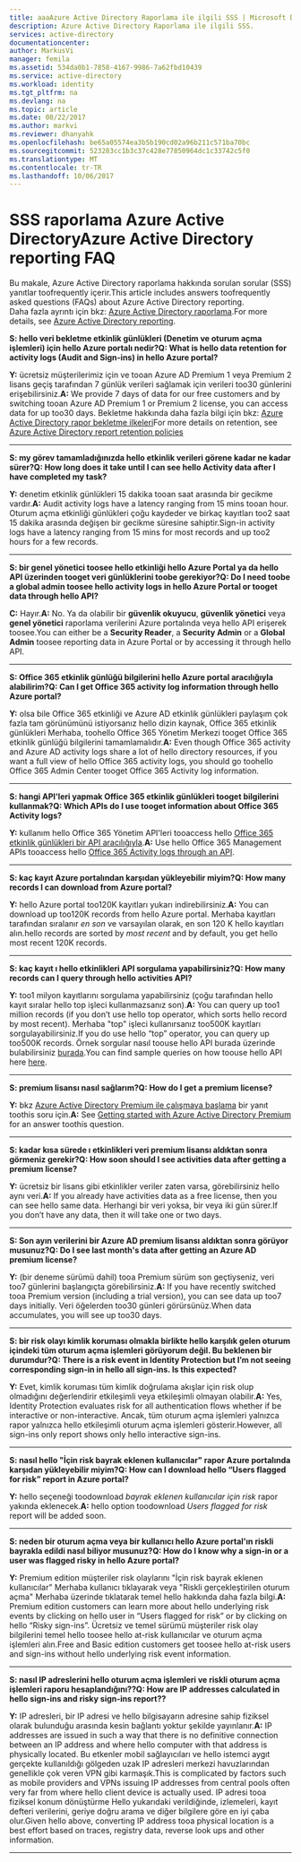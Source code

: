 ```yaml
---
title: aaaAzure Active Directory Raporlama ile ilgili SSS | Microsoft Docs
description: Azure Active Directory Raporlama ile ilgili SSS.
services: active-directory
documentationcenter: 
author: MarkusVi
manager: femila
ms.assetid: 534da0b1-7858-4167-9986-7a62fbd10439
ms.service: active-directory
ms.workload: identity
ms.tgt_pltfrm: na
ms.devlang: na
ms.topic: article
ms.date: 08/22/2017
ms.author: markvi
ms.reviewer: dhanyahk
ms.openlocfilehash: be65a05574ea3b5b190cd02a96b211c571ba70bc
ms.sourcegitcommit: 523283cc1b3c37c428e77850964dc1c33742c5f0
ms.translationtype: MT
ms.contentlocale: tr-TR
ms.lasthandoff: 10/06/2017
---
```

# <a name="azure-active-directory-reporting-faq"></a><span data-ttu-id="e8fed-103">SSS raporlama Azure Active Directory</span><span class="sxs-lookup"><span data-stu-id="e8fed-103">Azure Active Directory reporting FAQ</span></span>

<span data-ttu-id="e8fed-104">Bu makale, Azure Active Directory raporlama hakkında sorulan sorular (SSS) yanıtlar toofrequently içerir.</span><span class="sxs-lookup"><span data-stu-id="e8fed-104">This article includes answers toofrequently asked questions (FAQs) about Azure Active Directory reporting.</span></span>  
<span data-ttu-id="e8fed-105">Daha fazla ayrıntı için bkz: [Azure Active Directory raporlama](active-directory-reporting-azure-portal.md).</span><span class="sxs-lookup"><span data-stu-id="e8fed-105">For more details, see [Azure Active Directory reporting](active-directory-reporting-azure-portal.md).</span></span> 

<span data-ttu-id="e8fed-106">**S: hello veri bekletme etkinlik günlükleri (Denetim ve oturum açma işlemleri) için hello Azure portalı nedir?**</span><span class="sxs-lookup"><span data-stu-id="e8fed-106">**Q: What is hello data retention for activity logs (Audit and Sign-ins) in hello Azure portal?**</span></span> 

<span data-ttu-id="e8fed-107">**Y:** ücretsiz müşterilerimiz için ve tooan Azure AD Premium 1 veya Premium 2 lisans geçiş tarafından 7 günlük verileri sağlamak için verileri too30 günlerini erişebilirsiniz.</span><span class="sxs-lookup"><span data-stu-id="e8fed-107">**A:** We provide 7 days of data for our free customers and by switching tooan Azure AD Premium 1 or Premium 2 license, you can access data for up too30 days.</span></span> <span data-ttu-id="e8fed-108">Bekletme hakkında daha fazla bilgi için bkz: [Azure Active Directory rapor bekletme ilkeleri](active-directory-reporting-retention.md)</span><span class="sxs-lookup"><span data-stu-id="e8fed-108">For more details on retention, see [Azure Active Directory report retention policies](active-directory-reporting-retention.md)</span></span>

--- 

<span data-ttu-id="e8fed-109">**S: my görev tamamladığınızda hello etkinlik verileri görene kadar ne kadar sürer?**</span><span class="sxs-lookup"><span data-stu-id="e8fed-109">**Q: How long does it take until I can see hello Activity data after I have completed my task?**</span></span>

<span data-ttu-id="e8fed-110">**Y:** denetim etkinlik günlükleri 15 dakika tooan saat arasında bir gecikme vardır.</span><span class="sxs-lookup"><span data-stu-id="e8fed-110">**A:** Audit activity logs have a latency ranging from 15 mins tooan hour.</span></span> <span data-ttu-id="e8fed-111">Oturum açma etkinliği günlükleri çoğu kaydeder ve birkaç kayıtları too2 saat 15 dakika arasında değişen bir gecikme süresine sahiptir.</span><span class="sxs-lookup"><span data-stu-id="e8fed-111">Sign-in activity logs have a latency ranging from 15 mins for most records and up too2 hours for a few records.</span></span>

---

<span data-ttu-id="e8fed-112">**S: bir genel yönetici toosee hello etkinliği hello Azure Portal ya da hello API üzerinden tooget veri günlüklerini toobe gerekiyor?**</span><span class="sxs-lookup"><span data-stu-id="e8fed-112">**Q: Do I need toobe a global admin toosee hello activity logs in hello Azure Portal or tooget data through hello API?**</span></span>

<span data-ttu-id="e8fed-113">**C:** Hayır.</span><span class="sxs-lookup"><span data-stu-id="e8fed-113">**A:** No.</span></span> <span data-ttu-id="e8fed-114">Ya da olabilir bir **güvenlik okuyucu**, **güvenlik yönetici** veya **genel yönetici** raporlama verilerini Azure portalında veya hello API erişerek toosee.</span><span class="sxs-lookup"><span data-stu-id="e8fed-114">You can either be a **Security Reader**, a **Security Admin** or a **Global Admin** toosee reporting data in Azure Portal or by accessing it through hello API.</span></span>

---

<span data-ttu-id="e8fed-115">**S: Office 365 etkinlik günlüğü bilgilerini hello Azure portal aracılığıyla alabilirim?**</span><span class="sxs-lookup"><span data-stu-id="e8fed-115">**Q: Can I get Office 365 activity log information through hello Azure portal?**</span></span>

<span data-ttu-id="e8fed-116">**Y:** olsa bile Office 365 etkinliği ve Azure AD etkinlik günlükleri paylaşım çok fazla tam görünümünü istiyorsanız hello dizin kaynak, Office 365 etkinlik günlükleri Merhaba, toohello Office 365 Yönetim Merkezi tooget Office 365 etkinlik günlüğü bilgilerini tamamlamalıdır.</span><span class="sxs-lookup"><span data-stu-id="e8fed-116">**A:** Even though Office 365 activity and Azure AD activity logs share a lot of hello directory resources, if you want a full view of hello Office 365 activity logs, you should go toohello Office 365 Admin Center tooget Office 365 Activity log information.</span></span>

---


<span data-ttu-id="e8fed-117">**S: hangi API'leri yapmak Office 365 etkinlik günlükleri tooget bilgilerini kullanmak?**</span><span class="sxs-lookup"><span data-stu-id="e8fed-117">**Q: Which APIs do I use tooget information about Office 365 Activity logs?**</span></span>

<span data-ttu-id="e8fed-118">**Y:** kullanım hello Office 365 Yönetim API'leri tooaccess hello [Office 365 etkinlik günlükleri bir API aracılığıyla](https://msdn.microsoft.com/office-365/office-365-managment-apis-overview).</span><span class="sxs-lookup"><span data-stu-id="e8fed-118">**A:** Use hello Office 365 Management APIs tooaccess hello [Office 365 Activity logs through an API](https://msdn.microsoft.com/office-365/office-365-managment-apis-overview).</span></span>

---

<span data-ttu-id="e8fed-119">**S: kaç kayıt Azure portalından karşıdan yükleyebilir miyim?**</span><span class="sxs-lookup"><span data-stu-id="e8fed-119">**Q: How many records I can download from Azure portal?**</span></span>

<span data-ttu-id="e8fed-120">**Y:** hello Azure portal too120K kayıtları yukarı indirebilirsiniz.</span><span class="sxs-lookup"><span data-stu-id="e8fed-120">**A:** You can download up too120K records from hello Azure portal.</span></span> <span data-ttu-id="e8fed-121">Merhaba kayıtları tarafından sıralanır *en son* ve varsayılan olarak, en son 120 K hello kayıtları alın.</span><span class="sxs-lookup"><span data-stu-id="e8fed-121">hello records are sorted by *most recent* and by default, you get hello most recent 120K records.</span></span> 

---

<span data-ttu-id="e8fed-122">**S: kaç kayıt ı hello etkinlikleri API sorgulama yapabilirsiniz?**</span><span class="sxs-lookup"><span data-stu-id="e8fed-122">**Q: How many records can I query through hello activities API?**</span></span>

<span data-ttu-id="e8fed-123">**Y:** too1 milyon kayıtlarını sorgulama yapabilirsiniz (çoğu tarafından hello kayıt sıralar hello top işleci kullanmazsanız son).</span><span class="sxs-lookup"><span data-stu-id="e8fed-123">**A:** You can query up too1 million records (if you don’t use hello top operator, which sorts hello record by most recent).</span></span> <span data-ttu-id="e8fed-124">Merhaba "top" işleci kullanırsanız too500K kayıtları sorgulayabilirsiniz.</span><span class="sxs-lookup"><span data-stu-id="e8fed-124">If you do use hello “top” operator, you can query up too500K records.</span></span> <span data-ttu-id="e8fed-125">Örnek sorgular nasıl toouse hello API burada üzerinde bulabilirsiniz [burada](active-directory-reporting-api-getting-started.md).</span><span class="sxs-lookup"><span data-stu-id="e8fed-125">You can find sample queries on how toouse hello API here [here](active-directory-reporting-api-getting-started.md).</span></span>

---

<span data-ttu-id="e8fed-126">**S: premium lisansı nasıl sağlarım?**</span><span class="sxs-lookup"><span data-stu-id="e8fed-126">**Q: How do I get a premium license?**</span></span>

<span data-ttu-id="e8fed-127">**Y:** bkz [Azure Active Directory Premium ile çalışmaya başlama](active-directory-get-started-premium.md) bir yanıt toothis soru için.</span><span class="sxs-lookup"><span data-stu-id="e8fed-127">**A:** See [Getting started with Azure Active Directory Premium](active-directory-get-started-premium.md) for an answer toothis question.</span></span>

---

<span data-ttu-id="e8fed-128">**S: kadar kısa sürede ı etkinlikleri veri premium lisansı aldıktan sonra görmeniz gerekir?**</span><span class="sxs-lookup"><span data-stu-id="e8fed-128">**Q: How soon should I see activities data after getting a premium license?**</span></span>

<span data-ttu-id="e8fed-129">**Y:** ücretsiz bir lisans gibi etkinlikler veriler zaten varsa, görebilirsiniz hello aynı veri.</span><span class="sxs-lookup"><span data-stu-id="e8fed-129">**A:** If you already have activities data as a free license, then you can see hello same data.</span></span> <span data-ttu-id="e8fed-130">Herhangi bir veri yoksa, bir veya iki gün sürer.</span><span class="sxs-lookup"><span data-stu-id="e8fed-130">If you don’t have any data, then it will take one or two days.</span></span>

---

<span data-ttu-id="e8fed-131">**S: Son ayın verilerini bir Azure AD premium lisansı aldıktan sonra görüyor musunuz?**</span><span class="sxs-lookup"><span data-stu-id="e8fed-131">**Q: Do I see last month's data after getting an Azure AD premium license?**</span></span>

<span data-ttu-id="e8fed-132">**Y:** (bir deneme sürümü dahil) tooa Premium sürüm son geçtiyseniz, veri too7 günlerini başlangıçta görebilirsiniz.</span><span class="sxs-lookup"><span data-stu-id="e8fed-132">**A:** If you have recently switched tooa Premium version (including a trial version), you can see data up too7 days initially.</span></span> <span data-ttu-id="e8fed-133">Veri öğelerden too30 günleri görürsünüz.</span><span class="sxs-lookup"><span data-stu-id="e8fed-133">When data accumulates, you will see up too30 days.</span></span>

---

<span data-ttu-id="e8fed-134">**S: bir risk olayı kimlik koruması olmakla birlikte hello karşılık gelen oturum içindeki tüm oturum açma işlemleri görüyorum değil. Bu beklenen bir durumdur?**</span><span class="sxs-lookup"><span data-stu-id="e8fed-134">**Q: There is a risk event in Identity Protection but I’m not seeing corresponding sign-in in hello all sign-ins. Is this expected?**</span></span>

<span data-ttu-id="e8fed-135">**Y:** Evet, kimlik koruması tüm kimlik doğrulama akışlar için risk olup olmadığını değerlendirir etkileşimli veya etkileşimli olmayan olabilir.</span><span class="sxs-lookup"><span data-stu-id="e8fed-135">**A:** Yes, Identity Protection evaluates risk for all authentication flows whether if be interactive or non-interactive.</span></span> <span data-ttu-id="e8fed-136">Ancak, tüm oturum açma işlemleri yalnızca rapor yalnızca hello etkileşimli oturum açma işlemleri gösterir.</span><span class="sxs-lookup"><span data-stu-id="e8fed-136">However, all sign-ins only report shows only hello interactive sign-ins.</span></span>

---

<span data-ttu-id="e8fed-137">**S: nasıl hello "İçin risk bayrak eklenen kullanıcılar" rapor Azure portalında karşıdan yükleyebilir miyim?**</span><span class="sxs-lookup"><span data-stu-id="e8fed-137">**Q: How can I download hello “Users flagged for risk” report in Azure portal?**</span></span>

<span data-ttu-id="e8fed-138">**Y:** hello seçeneği toodownload *bayrak eklenen kullanıcılar için risk* rapor yakında eklenecek.</span><span class="sxs-lookup"><span data-stu-id="e8fed-138">**A:** hello option toodownload *Users flagged for risk* report will be added soon.</span></span>

---

<span data-ttu-id="e8fed-139">**S: neden bir oturum açma veya bir kullanıcı hello Azure portal'ın riskli bayrakla edildi nasıl biliyor musunuz?**</span><span class="sxs-lookup"><span data-stu-id="e8fed-139">**Q: How do I know why a sign-in or a user was flagged risky in hello Azure portal?**</span></span>

<span data-ttu-id="e8fed-140">**Y:** Premium edition müşteriler risk olaylarını "İçin risk bayrak eklenen kullanıcılar" Merhaba kullanıcı tıklayarak veya "Riskli gerçekleştirilen oturum açma" Merhaba üzerinde tıklatarak temel hello hakkında daha fazla bilgi.</span><span class="sxs-lookup"><span data-stu-id="e8fed-140">**A:** Premium edition customers can learn more about hello underlying risk events by clicking on hello user in “Users flagged for risk” or by clicking on hello “Risky sign-ins”.</span></span> <span data-ttu-id="e8fed-141">Ücretsiz ve temel sürümü müşteriler risk olay bilgilerini temel hello toosee hello at-risk kullanıcılar ve oturum açma işlemleri alın.</span><span class="sxs-lookup"><span data-stu-id="e8fed-141">Free and Basic edition customers get toosee hello at-risk users and sign-ins without hello underlying risk event information.</span></span>

---

<span data-ttu-id="e8fed-142">**S: nasıl IP adreslerini hello oturum açma işlemleri ve riskli oturum açma işlemleri raporu hesaplandığını??**</span><span class="sxs-lookup"><span data-stu-id="e8fed-142">**Q: How are IP addresses calculated in hello sign-ins and risky sign-ins report??**</span></span>

<span data-ttu-id="e8fed-143">**Y:** IP adresleri, bir IP adresi ve hello bilgisayarın adresine sahip fiziksel olarak bulunduğu arasında kesin bağlantı yoktur şekilde yayınlanır.</span><span class="sxs-lookup"><span data-stu-id="e8fed-143">**A:** IP addresses are issued in such a way that there is no definitive connection between an IP address and where hello computer with that address is physically located.</span></span> <span data-ttu-id="e8fed-144">Bu etkenler mobil sağlayıcıları ve hello istemci aygıt gerçekte kullanıldığı gölgeden uzak IP adresleri merkezi havuzlarından genellikle çok veren VPN gibi karmaşık.</span><span class="sxs-lookup"><span data-stu-id="e8fed-144">This is complicated by factors such as mobile providers and VPNs issuing IP addresses from central pools often very far from where hello client device is actually used.</span></span> <span data-ttu-id="e8fed-145">IP adresi tooa fiziksel konum dönüştürme Hello yukarıdaki verildiğinde, izlemeleri, kayıt defteri verilerini, geriye doğru arama ve diğer bilgilere göre en iyi çaba olur.</span><span class="sxs-lookup"><span data-stu-id="e8fed-145">Given hello above, converting IP address tooa physical location is a best effort based on traces, registry data, reverse look ups and other information.</span></span> 

---
